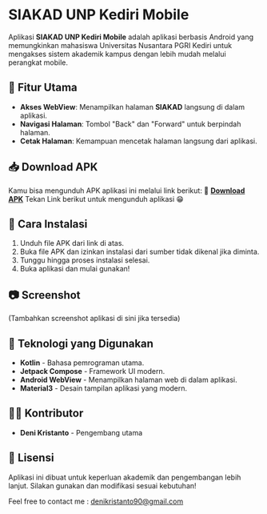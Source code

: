 # SIAKAD UNP Kediri Mobile

Aplikasi **SIAKAD UNP Kediri Mobile** adalah aplikasi berbasis Android yang memungkinkan mahasiswa Universitas Nusantara PGRI Kediri untuk mengakses sistem akademik kampus dengan lebih mudah melalui perangkat mobile.

## 📱 Fitur Utama
- **Akses WebView**: Menampilkan halaman **SIAKAD** langsung di dalam aplikasi.
- **Navigasi Halaman**: Tombol "Back" dan "Forward" untuk berpindah halaman.
- **Cetak Halaman**: Kemampuan mencetak halaman langsung dari aplikasi.

## 📥 Download APK
Kamu bisa mengunduh APK aplikasi ini melalui link berikut:
🔗 **[Download APK](https://raw.githubusercontent.com/denicrizz/SiakadMobile/refs/heads/main/Siakad%20Mobile.apk)** Tekan Link berikut untuk mengunduh aplikasi 😁

## 🚀 Cara Instalasi
1. Unduh file APK dari link di atas.
2. Buka file APK dan izinkan instalasi dari sumber tidak dikenal jika diminta.
3. Tunggu hingga proses instalasi selesai.
4. Buka aplikasi dan mulai gunakan!

## 📷 Screenshot
(Tambahkan screenshot aplikasi di sini jika tersedia)

## 📌 Teknologi yang Digunakan
- **Kotlin** - Bahasa pemrograman utama.
- **Jetpack Compose** - Framework UI modern.
- **Android WebView** - Menampilkan halaman web di dalam aplikasi.
- **Material3** - Desain tampilan aplikasi yang modern.

## 👨‍💻 Kontributor
- **Deni Kristanto** - Pengembang utama

## 📝 Lisensi
Aplikasi ini dibuat untuk keperluan akademik dan pengembangan lebih lanjut. Silakan gunakan dan modifikasi sesuai kebutuhan!

Feel free to contact me :
denikristanto90@gmail.com
